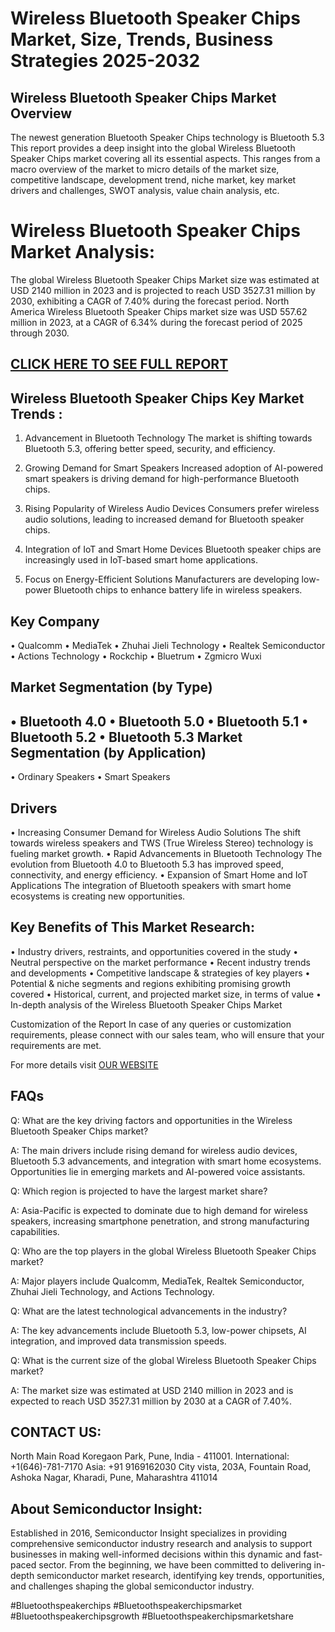 Wireless Bluetooth Speaker Chips Market, Size, Trends, Business Strategies 2025-2032
=
Wireless Bluetooth Speaker Chips Market Overview
-
The newest generation Bluetooth Speaker Chips technology is Bluetooth 5.3
This report provides a deep insight into the global Wireless Bluetooth Speaker Chips market covering all its essential aspects. This ranges from a macro overview of the market to micro details of the market size, competitive landscape, development trend, niche market, key market drivers and challenges, SWOT analysis, value chain analysis, etc.

Wireless Bluetooth Speaker Chips Market Analysis:
=
The global Wireless Bluetooth Speaker Chips Market size was estimated at USD 2140 million in 2023 and is projected to reach USD 3527.31 million by 2030, exhibiting a CAGR of 7.40% during the forecast period.
North America Wireless Bluetooth Speaker Chips market size was USD 557.62 million in 2023, at a CAGR of 6.34% during the forecast period of 2025 through 2030.

[CLICK HERE TO SEE FULL REPORT](https://semiconductorinsight.com/report/wireless-bluetooth-speaker-chips-market/)
-
Wireless Bluetooth Speaker Chips Key Market Trends  :
-
1.	Advancement in Bluetooth Technology The market is shifting towards Bluetooth 5.3, offering better speed, security, and efficiency.

2.	Growing Demand for Smart Speakers Increased adoption of AI-powered smart speakers is driving demand for high-performance Bluetooth chips.

3.	Rising Popularity of Wireless Audio Devices Consumers prefer wireless audio solutions, leading to increased demand for Bluetooth speaker chips.

4.	Integration of IoT and Smart Home Devices Bluetooth speaker chips are increasingly used in IoT-based smart home applications.

5.	Focus on Energy-Efficient Solutions Manufacturers are developing low-power Bluetooth chips to enhance battery life in wireless speakers.

Key Company
-
•	Qualcomm
•	MediaTek
•	Zhuhai Jieli Technology
•	Realtek Semiconductor
•	Actions Technology
•	Rockchip
•	Bluetrum
•	Zgmicro Wuxi

Market Segmentation (by Type)
-
•	Bluetooth 4.0
•	Bluetooth 5.0
•	Bluetooth 5.1
•	Bluetooth 5.2
•	Bluetooth 5.3
Market Segmentation (by Application)
-
•	Ordinary Speakers
•	Smart Speakers

Drivers
-
•	Increasing Consumer Demand for Wireless Audio Solutions The shift towards wireless speakers and TWS (True Wireless Stereo) technology is fueling market growth.
•	Rapid Advancements in Bluetooth Technology The evolution from Bluetooth 4.0 to Bluetooth 5.3 has improved speed, connectivity, and energy efficiency.
•	Expansion of Smart Home and IoT Applications The integration of Bluetooth speakers with smart home ecosystems is creating new opportunities.

Key Benefits of This Market Research:
-
•	Industry drivers, restraints, and opportunities covered in the study
•	Neutral perspective on the market performance
•	Recent industry trends and developments
•	Competitive landscape & strategies of key players
•	Potential & niche segments and regions exhibiting promising growth covered
•	Historical, current, and projected market size, in terms of value
•	In-depth analysis of the Wireless Bluetooth Speaker Chips Market

Customization of the Report In case of any queries or customization requirements, please connect with our sales team, who will ensure that your requirements are met.

For more details visit [OUR WEBSITE](https://semiconductorinsight.com/report/wireless-bluetooth-speaker-chips-market/)

FAQs
-
Q: What are the key driving factors and opportunities in the Wireless Bluetooth Speaker Chips market?

A: The main drivers include rising demand for wireless audio devices, Bluetooth 5.3 advancements, and integration with smart home ecosystems. Opportunities lie in emerging markets and AI-powered voice assistants.

Q: Which region is projected to have the largest market share?

A: Asia-Pacific is expected to dominate due to high demand for wireless speakers, increasing smartphone penetration, and strong manufacturing capabilities.

Q: Who are the top players in the global Wireless Bluetooth Speaker Chips market? 

A: Major players include Qualcomm, MediaTek, Realtek Semiconductor, Zhuhai Jieli Technology, and Actions Technology.

Q: What are the latest technological advancements in the industry?

A: The key advancements include Bluetooth 5.3, low-power chipsets, AI integration, and improved data transmission speeds.

Q: What is the current size of the global Wireless Bluetooth Speaker Chips market?

A: The market size was estimated at USD 2140 million in 2023 and is expected to reach USD 3527.31 million by 2030 at a CAGR of 7.40%.

CONTACT US:
-
North Main Road Koregaon Park, Pune, India - 411001.
International: +1(646)-781-7170
Asia: +91 9169162030
City vista, 203A, Fountain Road, Ashoka Nagar, Kharadi, Pune, Maharashtra 411014

About Semiconductor Insight:
-
Established in 2016, Semiconductor Insight specializes in providing comprehensive semiconductor industry research and analysis to support businesses in making well-informed decisions within this dynamic and fast-paced sector. From the beginning, we have been committed to delivering in-depth semiconductor market research, identifying key trends, opportunities, and challenges shaping the global semiconductor industry.

#Bluetoothspeakerchips
#Bluetoothspeakerchipsmarket
#Bluetoothspeakerchipsgrowth
#Bluetoothspeakerchipsmarketshare 



